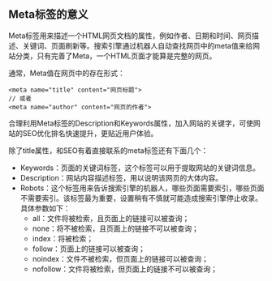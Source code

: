 ## Meta标签的意义

Meta标签用来描述一个HTML网页文档的属性，例如作者、日期和时间、网页描述、关键词、页面刷新等。搜索引擎通过机器人自动查找网页中的meta值来给网站分类，只有完善了Meta，一个HTML页面才能算是完整的网页。

通常，Meta值在网页中的存在形式：

```
<meta name="title" content="网页标题">
// 或者
<meta name="author" content="网页的作者">
```

合理利用Meta标签的Description和Keywords属性，加入网站的关键字，可使网站的SEO优化排名快速提升，更贴近用户体验。

除了title属性，和SEO有着直接联系的meta标签还有下面几个：

- Keywords：页面的关键词标签，这个标签可以用于提取网站的关键词信息。
- Description：网站内容描述标签，用以说明该网页的大体内容。
- Robots：这个标签用来告诉搜索引擎的机器人，哪些页面需要索引，哪些页面不需要索引。该标签最为重要，设置稍有不慎就可能造成搜索引擎停止收录。具体参数如下：
   - all：文件将被检索，且页面上的链接可以被查询；
   - none：将不被检索，且页面上的链接不可以被查询；
   - index：将被检索；
   - follow：页面上的链接可以被查询；
   - noindex：文件不被检索，但页面上的链接可以被查询；
   - nofollow：文件将被检索，但页面上的链接不可以被查询；